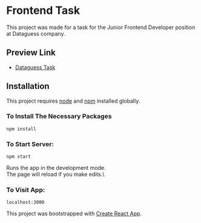 # Frontend Task
This project was made for a task for the Junior Frontend Developer position at Dataguess company.

## Preview Link
- [Dataguess Task](https://dataguess-task.web.app/)

## Installation
This project requires [node](http://nodejs.org) and [npm](https://npmjs.com) installed globally.

### To Install The Necessary Packages

`npm install`

### To Start Server:

`npm start`

Runs the app in the development mode.\
The page will reload if you make edits.\

### To Visit App:

`localhost:3000`

This project was bootstrapped with [Create React App](https://github.com/facebook/create-react-app).